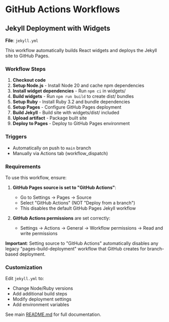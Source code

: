 # GitHub Actions Workflows

## Jekyll Deployment with Widgets

**File**: `jekyll.yml`

This workflow automatically builds React widgets and deploys the Jekyll site to GitHub Pages.

### Workflow Steps

1. **Checkout code**
2. **Setup Node.js** - Install Node 20 and cache npm dependencies
3. **Install widget dependencies** - Run `npm ci` in widgets/
4. **Build widgets** - Run `npm run build` to create dist/ bundles
5. **Setup Ruby** - Install Ruby 3.2 and bundle dependencies
6. **Setup Pages** - Configure GitHub Pages deployment
7. **Build Jekyll** - Build site with widgets/dist/ included
8. **Upload artifact** - Package built site
9. **Deploy to Pages** - Deploy to GitHub Pages environment

### Triggers

- Automatically on push to `main` branch
- Manually via Actions tab (workflow_dispatch)

### Requirements

To use this workflow, ensure:

1. **GitHub Pages source is set to "GitHub Actions"**:
   - Go to Settings → Pages → Source
   - Select "GitHub Actions" (NOT "Deploy from a branch")
   - This disables the default GitHub Pages Jekyll workflow

2. **GitHub Actions permissions** are set correctly:
   - Settings → Actions → General → Workflow permissions → Read and write permissions

**Important**: Setting source to "GitHub Actions" automatically disables any legacy "pages-build-deployment" workflow that GitHub creates for branch-based deployment.

### Customization

Edit `jekyll.yml` to:
- Change Node/Ruby versions
- Add additional build steps
- Modify deployment settings
- Add environment variables

See main [README.md](../../README.md) for full documentation.
